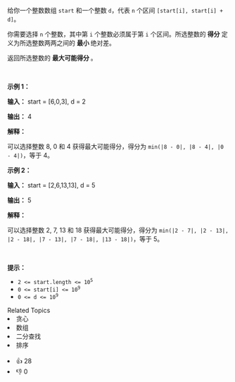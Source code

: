 <p>给你一个整数数组 <code>start</code> 和一个整数 <code>d</code>，代表 <code>n</code> 个区间 <code>[start[i], start[i] + d]</code>。</p>

<p>你需要选择 <code>n</code> 个整数，其中第 <code>i</code> 个整数必须属于第 <code>i</code> 个区间。所选整数的 <strong>得分</strong> 定义为所选整数两两之间的 <strong>最小 </strong>绝对差。</p>

<p>返回所选整数的 <strong>最大可能得分 </strong>。</p>

<p>&nbsp;</p>

<p><strong class="example">示例 1：</strong></p>

<div class="example-block"> 
 <p><strong>输入：</strong> <span class="example-io">start = [6,0,3], d = 2</span></p> 
</div>

<p><strong>输出：</strong> <span class="example-io">4</span></p>

<p><strong>解释：</strong></p>

<p>可以选择整数 8, 0 和 4 获得最大可能得分，得分为 <code>min(|8 - 0|, |8 - 4|, |0 - 4|)</code>，等于 4。</p>

<p><strong class="example">示例 2：</strong></p>

<div class="example-block"> 
 <p><strong>输入：</strong> <span class="example-io">start = [2,6,13,13], d = 5</span></p> 
</div>

<p><strong>输出：</strong> <span class="example-io">5</span></p>

<p><strong>解释：</strong></p>

<p>可以选择整数 2, 7, 13 和 18 获得最大可能得分，得分为 <code>min(|2 - 7|, |2 - 13|, |2 - 18|, |7 - 13|, |7 - 18|, |13 - 18|)</code>，等于 5。</p>

<p>&nbsp;</p>

<p><strong>提示：</strong></p>

<ul> 
 <li><code>2 &lt;= start.length &lt;= 10<sup>5</sup></code></li> 
 <li><code>0 &lt;= start[i] &lt;= 10<sup>9</sup></code></li> 
 <li><code>0 &lt;= d &lt;= 10<sup>9</sup></code></li> 
</ul>

<div><div>Related Topics</div><div><li>贪心</li><li>数组</li><li>二分查找</li><li>排序</li></div></div><br><div><li>👍 28</li><li>👎 0</li></div>